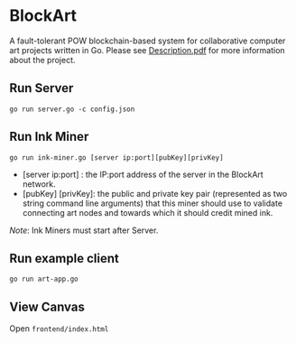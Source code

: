 # BlockArt
A fault-tolerant POW blockchain-based system for collaborative computer art projects written in Go.  Please see [Description.pdf](Description.pdf) for more information about the project.

## Run Server
`go run server.go -c config.json`

## Run Ink Miner
`go run ink-miner.go [server ip:port][pubKey][privKey]`
 * [server ip:port] : the IP:port address of the server in the BlockArt network.
 * [pubKey] [privKey]: the public and private key pair (represented as two
string command line arguments) that this miner should use to validate
connecting art nodes and towards which it should credit mined ink.  

*Note*: Ink Miners must start after Server. 

## Run example client
`go run art-app.go`

## View Canvas
Open `frontend/index.html`

